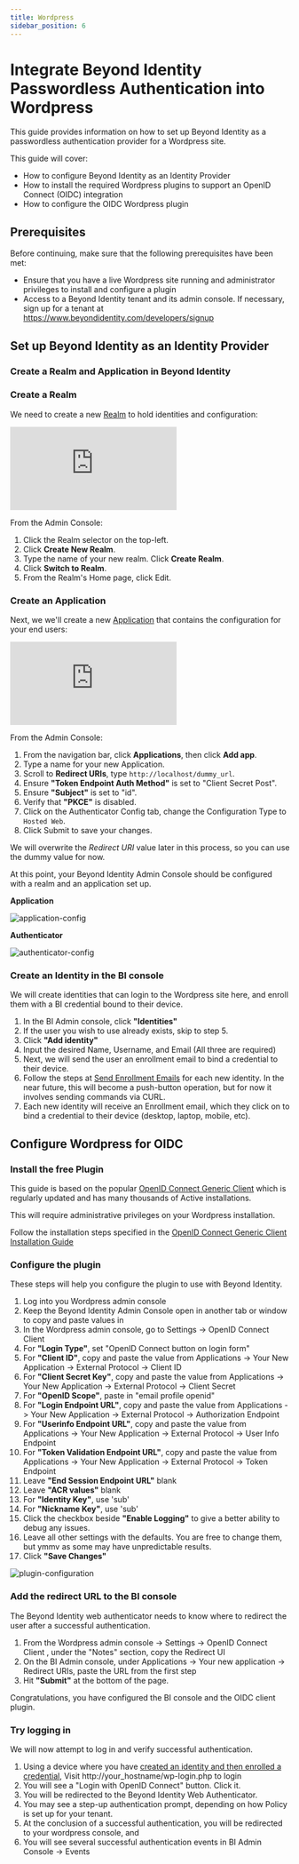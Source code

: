```yaml
---
title: Wordpress
sidebar_position: 6
---
```


# Integrate Beyond Identity Passwordless Authentication into Wordpress

This guide provides information on how to set up Beyond Identity as a passwordless authentication provider for a Wordpress site.

This guide will cover:
* How to configure Beyond Identity as an Identity Provider
* How to install the required Wordpress plugins to support an OpenID Connect (OIDC) integration
* How to configure the OIDC Wordpress plugin

## Prerequisites

Before continuing, make sure that the following prerequisites have been met:
  * Ensure that you have a live Wordpress site running and administrator privileges to install and configure a plugin
  * Access to a Beyond Identity tenant and its admin console. If necessary, sign up for a tenant at https://www.beyondidentity.com/developers/signup

## Set up Beyond Identity as an Identity Provider

### Create a Realm and Application in Beyond Identity

### Create a Realm

We need to create a new [Realm](https://developer.beyondidentity.com/docs/v1/platform-overview/architecture#realms) to hold identities and configuration: 

<div style={{position: 'relative', paddingBottom: 'calc(73% + 20px)', height: '0'}}>
	<iframe src='https://demo.arcade.software/eyWvI91g13J7qj5vmCfD?embed&forceNoOpeningAnimation=true' frameBorder="0" style={{position: 'absolute', top: '0', left: '0', width: '100%', height: '100%'}}>
	</iframe>
</div>

From the Admin Console: 
  1. Click the Realm selector on the top-left.
  2. Click **Create New Realm**.
  3. Type the name of your new realm. Click **Create Realm**.
  4. Click **Switch to Realm**.
  5. From the Realm's Home page, click Edit. 

### Create an Application

Next, we we'll create a new [Application](https://developer.beyondidentity.com/docs/v1/platform-overview/architecture#applications-and-authenticator-configs) that contains the configuration for your end users:

<div style={{position: 'relative', paddingBottom: 'calc(73% + 20px)', height: '0'}}>
	<iframe src='https://demo.arcade.software/KmtiNsx4Z31MkogQdwST?embed&forceNoOpeningAnimation=true' frameBorder="0" style={{position: 'absolute', top: '0', left: '0', width: '100%', height: '100%'}}>
	</iframe>
</div>

From the Admin Console: 
  1. From the navigation bar, click **Applications**, then click **Add app**.
  1. Type a name for your new Application. 
  1. Scroll to **Redirect URIs**, type `http://localhost/dummy_url`.
  1. Ensure **"Token Endpoint Auth Method"** is set to "Client Secret Post".
  1. Ensure **"Subject"** is set to "id".
  1. Verify that **"PKCE"** is disabled.
  1. Click on the Authenticator Config tab, change the Configuration Type to `Hosted Web`.
  1. Click Submit to save your changes.

We will overwrite the *Redirect URI* value later in this process, so you can use the dummy value for now.

At this point, your Beyond Identity Admin Console should be configured with a realm and an application set up.

**Application**

![application-config](/assets/wordpress-application-config.png)

**Authenticator**

![authenticator-config](/assets/wordpress-authenticator-config.png)

### Create an Identity in the BI console

We will create identities that can login to the Wordpress site here, and enroll them with a BI credential bound to their device.

1. In the BI Admin console, click **"Identities"**
1. If the user you wish to use already exists, skip to step 5.
1. Click **"Add identity"**
1. Input the desired Name, Username, and Email (All three are required)
1. Next, we will send the user an enrollment email to bind a credential to their device.
1. Follow the steps at [Send Enrollment Emails](send-enrollment) for each new identity. In the near future, this will become a push-button operation, but for now it involves sending commands via CURL.
1. Each new identity will receive an Enrollment email, which they click on to bind a credential to their device (desktop, laptop, mobile, etc).

## Configure Wordpress for OIDC

### Install the free Plugin

This guide is based on the popular [OpenID Connect Generic Client](https://wordpress.org/plugins/daggerhart-openid-connect-generic/) which is regularly updated and has many thousands of Active installations.

This will require administrative privileges on your Wordpress installation.

Follow the installation steps specified in the [OpenID Connect Generic Client Installation Guide](https://wordpress.org/plugins/daggerhart-openid-connect-generic/#installation)

### Configure the plugin

These steps will help you configure the plugin to use with Beyond Identity.

1. Log into you Wordpress admin console
1. Keep the Beyond Identity Admin Console open in another tab or window to copy and paste values in
1. In the Wordpress admin console, go to Settings -> OpenID Connect Client
1. For **"Login Type"**, set "OpenID Connect button on login form"
1. For **"Client ID"**, copy and paste the value from Applications -> Your New Application -> External Protocol -> Client ID
1. For **"Client Secret Key"**, copy and paste the value from Applications -> Your New Application -> External Protocol -> Client Secret
1. For **"OpenID Scope"**, paste in "email profile openid"
1. For **"Login Endpoint URL"**, copy and paste the value from Applications -> Your New Application -> External Protocol -> Authorization Endpoint
1. For **"Userinfo Endpoint URL"**, copy and paste the value from Applications -> Your New Application -> External Protocol -> User Info Endpoint
1. For **"Token Validation Endpoint URL"**, copy and paste the value from Applications -> Your New Application -> External Protocol -> Token Endpoint
1. Leave **"End Session Endpoint URL"** blank
1. Leave **"ACR values"** blank
1. For **"Identity Key"**, use 'sub'
1. For **"Nickname Key"**, use 'sub'
1. Click the checkbox beside **"Enable Logging"** to give a better ability to debug any issues.
1. Leave all other settings with the defaults. You are free to change them, but ymmv as some may have unpredictable results.
1. Click **"Save Changes"**

![plugin-configuration](/assets/wordpress-plugin-config.png)

### Add the redirect URL to the BI console

The Beyond Identity web authenticator needs to know where to redirect the user after a successful authentication.

1. From the Wordpress admin console -> Settings -> OpenID Connect Client , under the "Notes" section, copy the Redirect UI
1. On the BI Admin console, under Applications -> Your new application -> Redirect URIs, paste the URL from the first step
1. Hit **"Submit"** at the bottom of the page.

Congratulations, you have configured the BI console and the OIDC client plugin.

### Try logging in

We will now attempt to log in and verify successful authentication.

1. Using a device where you have [created an identity and then enrolled a credential](#create-an-identity-in-the-bi-console), Visit http://your_hostname/wp-login.php to login
1. You will see a "Login with OpenID Connect" button. Click it.
1. You will be redirected to the Beyond Identity Web Authenticator. 
1. You may see a step-up authentication prompt, depending on how Policy is set up for your tenant.
1. At the conclusion of a successful authentication, you will be redirected to your wordpress console, and
1. You will see several successful authentication events in BI Admin Console -> Events
